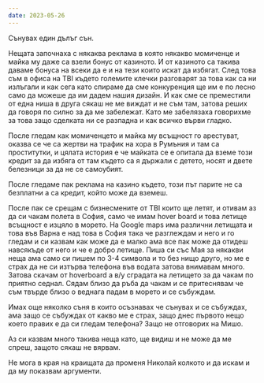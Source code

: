 ```yaml
---
date: 2023-05-26
---
```


Сънувах един дълъг сън.

Нещата започнаха с някаква реклама в която някакво момиченце и майка му даже са взели бонус от казиното. И от казиното са такива даваме бонуса на всеки да е и на тези които искат да избягат. След това съм в офиса на TBI където големите клечки разговарят за това как са ни излъгали и как сега като спираме да сме конкуренция ще им е по лесно само да можеше да им дадем нашия дизайн. И как сме се преместили от една ниша в друга сякаш не ме виждат и не съм там, затова реших да говоря по силно за да ме забележат. Като ме забелязаха говорихме за това защо сделката ни се разпадна и как всичко върви гладко. 

После гледам как момиченцето и майка му всъщност го арестуват, оказва се че са жертви на трафик на хора в Румъния и там са проститутки, и цялата история е че майката се е опитала да вземе този кредит за да избяга от там където са я държали с детето, носят и двете белезници за да не се самоубият. 

После гледаме пак реклама на казино където, този път парите не са безплатни а са кредит, който може да вземеш. 

После пак се срещам с бизнесмените от TBI които ще летят, и отивам аз да си чакам полета в София, само че имам hover board и това летище всъщност е изцяло в морето. На Google maps има различни летищата и това във Варна е над това в София така че разглеждам и него и го гледам и си казвам как може да е малко ама все пак може да отидеш навсякъде от него и че е добро летище. Пиша си със Мая за някакви неща ама само си пишем по 3-4 символа и то без нищо друго, но ме е страх да не си изтърва телефона във водата затова внимавам много. Затова скачам от hoverboard а в/у сградата на летището за да чакам по приятно седнал. Сядам близо да ръба да чакам и се притеснявам че съм твърде близо о веднага падам в морето и се събуждам.


Имах още няколко съня в които осъзнавах че сънувах и се събуждах, ама защо се събуждах от какво ме е страх, защо днес първото нещо което правих е да си гледам телефона? Защо не отговорих на Мишо.

Аз си казвам много такива неща като, ще видиш и не може да ме спреш, защото сякаш не вярвам. 

Не мога в края на краищата да променя Николай колкото и да искам и да му показвам аргументи. 